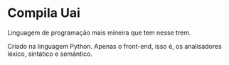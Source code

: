 # Compila Uai

Linguagem de programação mais mineira que tem nesse trem.

Criado na linguagem Python. Apenas o front-end, isso é, os
analisadores léxico, sintático e semântico.

